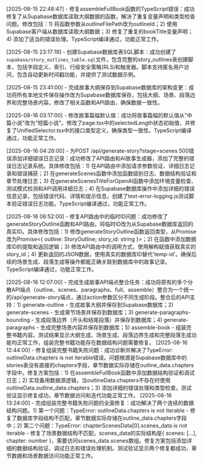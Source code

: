 
[2025-08-15 22:48:47] - 修复assembleFullBook函数的TypeScript错误：成功修复了从Supabase数据库读取大纲数据的函数，解决了重复变量声明和类型检查问题。修改包括：1) 将函数参数从outlineFilePath改为outlineId；2) 使用Supabase客户端从数据库读取大纲数据；3) 修复了重复的bookTitle变量声明；4) 添加了适当的错误处理。TypeScript编译通过，功能正常工作。

[2025-08-15 23:17:19] - 创建Supabase数据库表SQL脚本：成功创建了`supabase/story_outlines_table.sql`文件，包含完整的story_outlines表创建脚本，包括字段定义、索引、行级安全策略(RLS)和触发器。脚本支持匿名用户访问，包含自动更新时间戳功能，并提供了测试数据示例。

[2025-08-15 23:41:00] - 完成故事大纲保存到Supabase数据库的架构变更：成功将所有本地文件保存操作改为Supabase数据库保存，包括大纲、场景、段落边界和完整场景内容。修改了相关函数和API路由，确保数据一致性。

[2025-08-16 03:17:00] - 修改故事篇幅默认值：成功将故事篇幅的默认值从"中篇小说"改为"短篇小说"。修改了page.tsx中的selectedLength状态初始值，并修复了UnifiedSelector.tsx中的接口类型定义，确保类型一致性。TypeScript编译通过，功能正常工作。

[2025-08-16 04:26:00] - 为POST /api/generate-story?stage=scenes 500错误添加详细错误日志记录：成功修改了API路由和AI故事生成器，添加了完整的错误日志记录系统。具体修改包括：1) 在API路由中添加请求参数验证、详细日志记录和错误捕获；2) 在generateScenes函数中添加函数级别日志、数据结构验证和章节处理日志；3) 在generateScenesTitleForOpenAI函数中添加环境变量检查、测试模式检测和API调用详细日志；4) 在Supabase数据库操作中添加详细的错误信息记录，包括错误代码、详情和提示信息。创建了test-error-logging.js测试脚本验证错误日志功能。TypeScript编译通过，功能正常工作。

[2025-08-16 06:52:00] - 修复API路由中的临时ID问题：成功修改了generateStoryOutline函数和API路由，将临时ID改为从Supabase数据库返回的真实ID。具体修改包括：1) 修改generateStoryOutline函数返回类型，从Promise<StoryOutline>改为Promise<{ outline: StoryOutline; story_id: string }>；2) 在函数中添加数据库ID的提取和返回逻辑；3) 修改API路由中的调用方式，使用解构赋值获取真实的story_id；4) 更新返回的JSON数据，使用真实的数据库ID替代'temp-id'。确保后续的场景生成、段落生成等操作都能正确关联到数据库中的故事记录。TypeScript编译通过，功能正常工作。

[2025-08-16 12:07:00] - 完成生成故事API端点整合任务：成功将原有的多个分散API端点（outline、scenes、paragraphs、full、assemble）整合为一个统一的/api/generate-story端点，通过action参数区分不同生成阶段。整合后的API支持：1) generate-outline - 生成故事大纲并保存到Supabase数据库；2) generate-scenes - 生成章节场景并保存到数据库；3) generate-paragraphs-bounding - 生成段落边界（开头和结尾段落）并保存到数据库；4) generate-paragraphs - 生成完整场景内容并保存到数据库；5) assemble-book - 组装完整书籍内容。测试结果显示大纲生成、场景生成、段落边界生成和完整段落生成功能均正常工作，组装完整书籍功能存在数据结构问题需要修复。
[2025-08-16 12:44:00] - 修复组装完整书籍失败问题：成功诊断并解决了TypeError: outlineData.chapters is not iterable错误。问题根源是Supabase数据库中的stories表没有直接的chapters字段，章节数据实际存储在outline_data.chapters字段中。修复方案包括：1) 在assembleFullBook函数中添加数据结构验证和调试日志；2) 实现备用数据源逻辑，当outlineData.chapters不存在时使用outlineData.outline_data.chapters；3) 添加详细的错误处理和类型检查。测试验证显示修复成功，章节数据访问和迭代功能正常工作。
[2025-08-16 13:24:00] - 完成组装完整书籍失败问题的全面修复：成功解决了两个连续的数据结构问题。1) 第一个问题：TypeError: outlineData.chapters is not iterable - 修复了数据库字段结构不匹配，章节数据实际存储在outline_data.chapters字段中；2) 第二个问题：TypeError: chapterScenesData[0].scenes_data is not iterable - 修复了场景数据结构不匹配，scenes_data的实际结构是{ scenes: [...], chapter: number }，需要访问scenes_data.scenes数组。修复方案包括添加详细的数据结构验证、调试日志和错误处理机制。测试验证显示两个修复都成功，章节数据和场景数据访问功能正常工作。